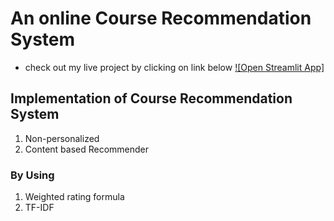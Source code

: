 # An online Course Recommendation System

- check out my live project by clicking on link below
[![Open Streamlit App]](https://yashchandra25-recommendation-system-main-app-aupcb5.streamlitapp.com/)

## Implementation of Course Recommendation System
1. Non-personalized
2. Content based Recommender

### By Using
1. Weighted rating formula
2. TF-IDF
